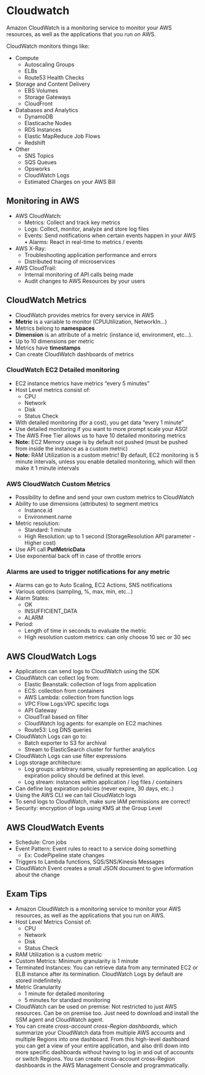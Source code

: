 # Cloudwatch

Amazon CloudWatch is a monitoring service to monitor your AWS resources, as well as the applications that you run on AWS.

CloudWatch monitors things like:

- Compute
  - Autoscaling Groups
  - ELBs
  - Route53 Health Checks
- Storage and Content Delivery
  - EBS Volumes
  - Storage Gateways
  - CloudFront
- Databases and Analytics
  - DynamoDB
  - Elasticache Nodes
  - RDS Instances
  - Elastic MapReduce Job Flows
  - Redshift
- Other
  - SNS Topics
  - SQS Queues
  - Opsworks
  - CloudWatch Logs
  - Estimated Charges on your AWS Bill

## Monitoring in AWS

- AWS CloudWatch:
  - Metrics: Collect and track key metrics
  - Logs: Collect, monitor, analyze and store log files
  - Events: Send notifications when certain events happen in your AWS • Alarms: React in real-time to metrics / events
- AWS X-Ray:
  - Troubleshooting application performance and errors
  - Distributed tracing of microservices
- AWS CloudTrail:
  - Internal monitoring of API calls being made
  - Audit changes to AWS Resources by your users

## CloudWatch Metrics

- CloudWatch provides metrics for every service in AWS
- **Metric** is a variable to monitor (CPUUtilization, NetworkIn...)
- Metrics belong to **namespaces**
- **Dimension** is an attribute of a metric (instance id, environment, etc...).
- Up to 10 dimensions per metric
- Metrics have **timestamps**
- Can create CloudWatch dashboards of metrics

### CloudWatch EC2 Detailed monitoring

- EC2 instance metrics have metrics “every 5 minutes”
- Host Level metrics consist of:
  - CPU
  - Network
  - Disk
  - Status Check
- With detailed monitoring (for a cost), you get data “every 1 minute”
- Use detailed monitoring if you want to more prompt scale your ASG!
- The AWS Free Tier allows us to have 10 detailed monitoring metrics
- **Note:** EC2 Memory usage is by default not pushed (must be pushed from inside the instance as a custom metric)
- **Note:** RAM Utilization is a custom metric! By default, EC2 monitoring is 5 minute intervals, unless you enable detailed monitoring, which will then make it 1 minute intervals

### AWS CloudWatch Custom Metrics

- Possibility to define and send your own custom metrics to CloudWatch
- Ability to use dimensions (attributes) to segment metrics
  - Instance.id
  - Environment.name
- Metric resolution:
  - Standard: 1 minute
  - High Resolution: up to 1 second (StorageResolution API parameter - Higher cost)
- Use API call **PutMetricData**
- Use exponential back off in case of throttle errors

### Alarms are used to trigger notifications for any metric

- Alarms can go to Auto Scaling, EC2 Actions, SNS notifications
- Various options (sampling, %, max, min, etc...)
- Alarm States:
  - OK
  - INSUFFICIENT_DATA
  - ALARM
- Period:
  - Length of time in seconds to evaluate the metric
  - High resolution custom metrics: can only choose 10 sec or 30 sec

## AWS CloudWatch Logs

- Applications can send logs to CloudWatch using the SDK
- CloudWatch can collect log from:
  - Elastic Beanstalk: collection of logs from application
  - ECS: collection from containers
  - AWS Lambda: collection from function logs
  - VPC Flow Logs:VPC specific logs
  - API Gateway
  - CloudTrail based on filter
  - CloudWatch log agents: for example on EC2 machines
  - Route53: Log DNS queries
- CloudWatch Logs can go to:
  - Batch exporter to S3 for archival
  - Stream to ElasticSearch cluster for further analytics
- CloudWatch Logs can use filter expressions
- Logs storage architecture:
  - Log groups: arbitrary name, usually representing an application. Log expiration policy should be defined at this level.
  - Log stream: instances within application / log files / containers
- Can define log expiration policies (never expire, 30 days, etc..)
- Using the AWS CLI we can tail CloudWatch logs
- To send logs to CloudWatch, make sure IAM permissions are correct!
- Security: encryption of logs using KMS at the Group Level

## AWS CloudWatch Events

- Schedule: Cron jobs
- Event Pattern: Event rules to react to a service doing something
  - Ex: CodePipeline state changes
- Triggers to Lambda functions, SQS/SNS/Kinesis Messages
- CloudWatch Event creates a small JSON document to give information about the change

## Exam Tips

- Amazon CloudWatch is a monitoring service to monitor your AWS resources, as well as the applications that you run on AWS.
- Host Level Metrics Consist of:
  - CPU
  - Network
  - Disk
  - Status Check
- RAM Utilization is a custom metric
- Custom Metrics: Minimum granularity is 1 minute
- Terminated Instances: You can retrieve data from any terminated EC2 or ELB instance after its termination. CloudWatch Logs by default are stored indefinitely.
- Metric Granularity
  - 1 minute for detailed monitoring
  - 5 minutes for standard monitoring
- CloudWatch can be used on premise: Not restricted to just AWS resources. Can be on premise too. Just need to download and install the SSM agent and CloudWatch agent.
- You can create *cross-account cross-Region dashboards*, which summarize your CloudWatch data from multiple AWS accounts and multiple Regions into one dashboard. From this high-level dashboard you can get a view of your entire application, and also drill down into more specific dashboards without having to log in and out of accounts or switch Regions. You can create cross-account cross-Region dashboards in the AWS Management Console and programmatically.
